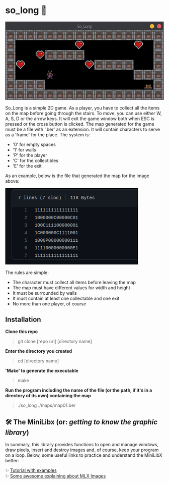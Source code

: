 # so_long 👾
<div align="center">
  <img src="https://github.com/Leticia-Franca/so_long/blob/main/img_files/so_long3.gif"/>
</div>
    
So_Long is a simple 2D game. As a player, you have to collect all the items on the map before going through the stairs. To move, you can use either W, A, S, D or the arrow keys. It will exit the game window both when ESC is pressed or the cross button is clicked. The map generated for the game must be a file with '.ber' as an extension. It will contain characters to serve as a 'frame' for the place. The system is:  
 - '0' for empty spaces  
 - '1' for walls  
 - 'P' for the player  
 - 'C' for the collectibles  
 - 'E' for the exit  
   
As an example, below is the file that generated the map for the image above:  
<div>
  <img src="img_files/map_so_long_1.png"/>
</div>
 
The rules are simple:  
  - The character must collect all items before leaving the map  
  - The map must have different values for width and height  
  - It must be surrounded by walls  
  - It must contain at least one collectable and one exit  
  - No more than one player, of course  
  
## Installation  
**Clone this repo**  
> git clone [repo url] [directory name]  
  
**Enter the directory you created**  
> cd [directory name]  
  
**'Make' to generate the executable**  
> make  
  
**Run the program including the name of the file (or the path, if it's in a directory of its own) containing the map**  
> ./so_long ./maps/map01.ber

## 🛠 The MiniLibx (or: *getting to know the graphic library*)  

In summary, this library provides functions to open and manage windows, draw pixels, insert and destroy images and, of course, keep your program on a loop. Below, some useful links to practice and understand the MiniLibX better:  
  
✨ [Tutorial with examples](https://gontjarow.github.io/MiniLibX/)  
✨ [Some awesome explaining about MLX Images](https://github.com/keuhdall/images_example)  

